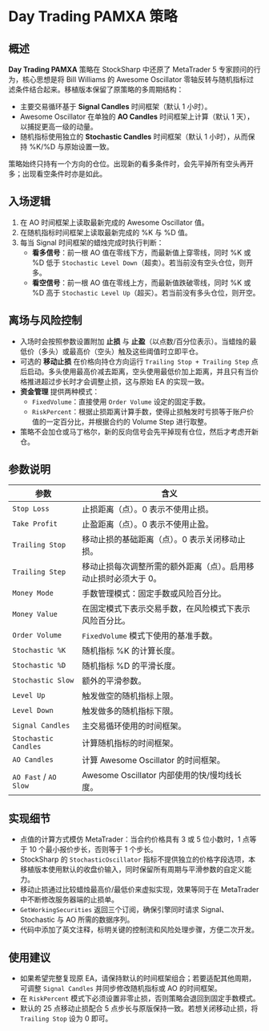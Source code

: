 # Day Trading PAMXA 策略

## 概述
**Day Trading PAMXA** 策略在 StockSharp 中还原了 MetaTrader 5 专家顾问的行为，核心思想是将 Bill Williams 的 Awesome Oscillator 零轴反转与随机指标过滤条件结合起来。移植版本保留了原策略的多周期结构：

- 主要交易循环基于 **Signal Candles** 时间框架（默认 1 小时）。
- Awesome Oscillator 在单独的 **AO Candles** 时间框架上计算（默认 1 天），以捕捉更高一级的动量。
- 随机指标使用独立的 **Stochastic Candles** 时间框架（默认 1 小时），从而保持 %K/%D 与原始设置一致。

策略始终只持有一个方向的仓位。出现新的看多条件时，会先平掉所有空头再开多；出现看空条件时亦是如此。

## 入场逻辑
1. 在 AO 时间框架上读取最新完成的 Awesome Oscillator 值。
2. 在随机指标时间框架上读取最新完成的 %K 与 %D 值。
3. 每当 Signal 时间框架的蜡烛完成时执行判断：
   - **看多信号**：前一根 AO 值在零线下方，而最新值上穿零线，同时 %K 或 %D 低于 `Stochastic Level Down`（超卖）。若当前没有空头仓位，则开多。
   - **看空信号**：前一根 AO 值在零线上方，而最新值跌破零线，同时 %K 或 %D 高于 `Stochastic Level Up`（超买）。若当前没有多头仓位，则开空。

## 离场与风险控制
- 入场时会按照参数设置附加 **止损** 与 **止盈**（以点数/百分位表示）。当蜡烛的最低价（多头）或最高价（空头）触及这些阈值时立即平仓。
- 可选的 **移动止损** 在价格向持仓方向运行 `Trailing Stop + Trailing Step` 点后启动。多头使用最高价减去距离，空头使用最低价加上距离，并且只有当价格推进超过步长时才会调整止损，这与原始 EA 的实现一致。
- **资金管理** 提供两种模式：
  - `FixedVolume`：直接使用 `Order Volume` 设定的固定手数。
  - `RiskPercent`：根据止损距离计算手数，使得止损触发时亏损等于账户价值的一定百分比，并根据合约的 Volume Step 进行取整。
- 策略不会加仓或马丁格尔，新的反向信号会先平掉现有仓位，然后才考虑开新仓。

## 参数说明
| 参数 | 含义 |
|------|------|
| `Stop Loss` | 止损距离（点）。0 表示不使用止损。 |
| `Take Profit` | 止盈距离（点）。0 表示不使用止盈。 |
| `Trailing Stop` | 移动止损的基础距离（点）。0 表示关闭移动止损。 |
| `Trailing Step` | 移动止损每次调整所需的额外距离（点）。启用移动止损时必须大于 0。 |
| `Money Mode` | 手数管理模式：固定手数或风险百分比。 |
| `Money Value` | 在固定模式下表示交易手数，在风险模式下表示风险百分比。 |
| `Order Volume` | `FixedVolume` 模式下使用的基准手数。 |
| `Stochastic %K` | 随机指标 %K 的计算长度。 |
| `Stochastic %D` | 随机指标 %D 的平滑长度。 |
| `Stochastic Slow` | 额外的平滑参数。 |
| `Level Up` | 触发做空的随机指标上限。 |
| `Level Down` | 触发做多的随机指标下限。 |
| `Signal Candles` | 主交易循环使用的时间框架。 |
| `Stochastic Candles` | 计算随机指标的时间框架。 |
| `AO Candles` | 计算 Awesome Oscillator 的时间框架。 |
| `AO Fast` / `AO Slow` | Awesome Oscillator 内部使用的快/慢均线长度。 |

## 实现细节
- 点值的计算方式模仿 MetaTrader：当合约价格具有 3 或 5 位小数时，1 点等于 10 个最小报价步长，否则等于 1 个步长。
- StockSharp 的 `StochasticOscillator` 指标不提供独立的价格字段选项，本移植版本使用默认的收盘价输入，同时保留所有周期与平滑参数的自定义能力。
- 移动止损通过比较蜡烛最高价/最低价来虚拟实现，效果等同于在 MetaTrader 中不断修改服务器端的止损单。
- `GetWorkingSecurities` 返回三个订阅，确保引擎同时请求 Signal、Stochastic 与 AO 所需的数据序列。
- 代码中添加了英文注释，标明关键的控制流和风险处理步骤，方便二次开发。

## 使用建议
- 如果希望完整复现原 EA，请保持默认的时间框架组合；若要适配其他周期，可调整 `Signal Candles` 并同步修改随机指标或 AO 的时间框架。
- 在 `RiskPercent` 模式下必须设置非零止损，否则策略会退回到固定手数模式。
- 默认的 25 点移动止损配合 5 点步长与原版保持一致。若想关闭移动止损，将 `Trailing Stop` 设为 0 即可。
